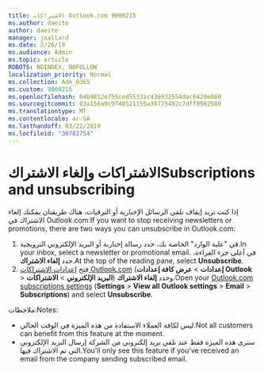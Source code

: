 ```yaml
---
title: الاشتراكات Outlook.com 9000215
ms.author: daeite
author: daeite
manager: joallard
ms.date: 2/26/19
ms.audience: Admin
ms.topic: article
ROBOTS: NOINDEX, NOFOLLOW
localization_priority: Normal
ms.collection: Adm_O365
ms.custom: 9000215
ms.openlocfilehash: 04b9812e755ced55331c436932558dac6420e060
ms.sourcegitcommit: 03a156a9c9740521155a30775492c7dff0982588
ms.translationtype: MT
ms.contentlocale: ar-SA
ms.lasthandoff: 03/22/2019
ms.locfileid: "30782754"
---
```

# <a name="subscriptions-and-unsubscribing"></a><span data-ttu-id="174cc-102">الاشتراكات وإلغاء الاشتراك</span><span class="sxs-lookup"><span data-stu-id="174cc-102">Subscriptions and unsubscribing</span></span>

<span data-ttu-id="174cc-103">إذا كنت تريد إيقاف تلقي الرسائل الإخبارية أو الترقيات، هناك طريقتان يمكنك إلغاء الاشتراك في Outlook.com:</span><span class="sxs-lookup"><span data-stu-id="174cc-103">If you want to stop receiving newsletters or promotions, there are two ways you can unsubscribe in Outlook.com:</span></span>

1. <span data-ttu-id="174cc-104">في "علبة الوارد" الخاصة بك، حدد رسالة إخبارية أو البريد الإلكتروني الترويجية.</span><span class="sxs-lookup"><span data-stu-id="174cc-104">In your inbox, select a newsletter or promotional email.</span></span> <span data-ttu-id="174cc-105">في أعلى جزء القراءة، حدد **إلغاء الاشتراك**.</span><span class="sxs-lookup"><span data-stu-id="174cc-105">At the top of the reading pane, select **Unsubscribe**.</span></span>
2. <span data-ttu-id="174cc-106">فتح [إعدادات الاشتراكات Outlook.com](https://outlook.live.com/mail/options/mail/brandsSubscriptions) (**إعدادات** > **عرض كافة إعدادات Outlook** > **البريد الإلكتروني** > **الاشتراكات**) وحدد **إلغاء الاشتراك**.</span><span class="sxs-lookup"><span data-stu-id="174cc-106">Open your [Outlook.com subscriptions settings](https://outlook.live.com/mail/options/mail/brandsSubscriptions) (**Settings** > **View all Outlook settings** > **Email** > **Subscriptions**) and select **Unsubscribe**.</span></span>

<span data-ttu-id="174cc-107">ملاحظات:</span><span class="sxs-lookup"><span data-stu-id="174cc-107">Notes:</span></span>

- <span data-ttu-id="174cc-108">ليس لكافة العملاء الاستفادة من هذه الميزة في الوقت الحالي.</span><span class="sxs-lookup"><span data-stu-id="174cc-108">Not all customers can benefit from this feature at the moment.</span></span>
- <span data-ttu-id="174cc-109">سترى هذه الميزة فقط عند تلقي بريد إلكتروني من الشركة إرسال البريد الإلكتروني التي تم الاشتراك فيها.</span><span class="sxs-lookup"><span data-stu-id="174cc-109">You'll only see this feature if you've received an email from the company sending subscribed email.</span></span>